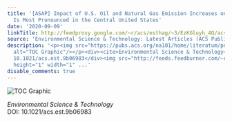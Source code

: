 ```yaml
---
title: '[ASAP] Impact of U.S. Oil and Natural Gas Emission Increases on Surface Ozone
  Is Most Pronounced in the Central United States'
date: '2020-09-09'
linkTitle: http://feedproxy.google.com/~r/acs/esthag/~3/EzKGluyh_4Q/acs.est.9b06983
source: 'Environmental Science & Technology: Latest Articles (ACS Publications)'
description: '<p><img src="https://pubs.acs.org/na101/home/literatum/publisher/achs/journals/content/esthag/0/esthag.ahead-of-print/acs.est.9b06983/20200909/images/medium/es9b06983_0006.gif"
  alt="TOC Graphic"/></p><div><cite>Environmental Science & Technology</cite></div><div>DOI:
  10.1021/acs.est.9b06983</div><img src="http://feeds.feedburner.com/~r/acs/esthag/~4/EzKGluyh_4Q"
  height="1" width="1" ...'
disable_comments: true
---
```

<p><img src="https://pubs.acs.org/na101/home/literatum/publisher/achs/journals/content/esthag/0/esthag.ahead-of-print/acs.est.9b06983/20200909/images/medium/es9b06983_0006.gif" alt="TOC Graphic"/></p><div><cite>Environmental Science & Technology</cite></div><div>DOI: 10.1021/acs.est.9b06983</div><img src="http://feeds.feedburner.com/~r/acs/esthag/~4/EzKGluyh_4Q" height="1" width="1" ...